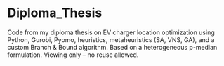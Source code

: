 # Diploma_Thesis
Code from my diploma thesis on EV charger location optimization using Python, Gurobi, Pyomo, heuristics, metaheuristics (SA, VNS, GA), and a custom Branch &amp; Bound algorithm. Based on a heterogeneous p-median formulation. Viewing only – no reuse allowed.
